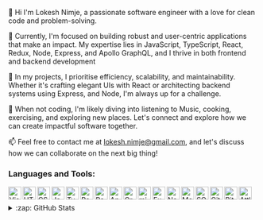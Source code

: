 👋 Hi I'm Lokesh Nimje, a passionate software engineer with a love for clean code and problem-solving.

💼 Currently, I'm focused on building robust and user-centric applications that make an impact. My expertise lies in JavaScript, TypeScript,     React, Redux, Node, Express, and Apollo GraphQL, and I thrive in both frontend and backend development

🚀 In my projects, I prioritise efficiency, scalability, and maintainability. Whether it's crafting elegant UIs with React or architecting backend   systems using Express, and Node, I'm always up for a challenge.

🔧 When not coding, I'm likely diving into listening to Music, cooking, exercising, and exploring new places. Let's connect and explore how     we can create impactful software together.

📫 Feel free to contact me at lokesh.nimje@gmail.com, and let's discuss how we can collaborate on the next big thing!

### Languages and Tools:

<img align="left" alt="Visual Studio Code" width="26px" src="https://upload.wikimedia.org/wikipedia/commons/thumb/9/9a/Visual_Studio_Code_1.35_icon.svg/2048px-Visual_Studio_Code_1.35_icon.svg.png" />
<img align="left" alt="HTML5" width="26px" src="https://img.freepik.com/free-icon/html_318-788932.jpg?size=626&ext=jpg" />
<img align="left" alt="CSS3" width="26px" src="https://cdn-icons-png.flaticon.com/512/919/919826.png?w=996&t=st=1691904849~exp=1691905449~hmac=086371dc25155974d89f339eb9bccb7ce1008d24ca17175a8df79eed10bdae83" />
<img align="left" alt="JavaScript" width="26px" src="https://w1.pngwing.com/pngs/136/126/png-transparent-javascript-logo-angularjs-nodejs-computer-programming-web-development-computer-software-jquery-yellow.png" />
<img align="left" alt="Typescript" width="26px" src="https://cdn-icons-png.flaticon.com/512/919/919832.png?w=996&t=st=1691905229~exp=1691905829~hmac=82d17acaeef61b4c7ebd0e04fe6e96601ad90b2e3f26373ee8315ef452052408" />

<img align="left" alt="React" width="26px" src="https://cdn-icons-png.flaticon.com/512/1126/1126012.png?w=996&t=st=1691904983~exp=1691905583~hmac=df5a888d2be183be0156c5dc7be06130c453631099b7668e519adee95ab1beb1" />

<img align="left" alt="Redux" width="26px" src="https://img.stackshare.io/service/7374/react-redux.png" />
<img align="left" alt="Antd" width="26px" src="https://seeklogo.com/images/A/ant-design-logo-EAB6B3D5D9-seeklogo.com.png" />
<img align="left" alt="GraphQl" width="26px" src="https://cdnlogo.com/logos/a/17/apollo-graphql-compact.svg" />
<img align="left" alt="microServices" width="26px" src="https://t4.ftcdn.net/jpg/03/85/29/69/360_F_385296927_b9V4skbl94TzxL8AiVAMGdpp9hFeZat0.jpg" />
<img align="left" alt="ExpressJs" width="26px" src="https://encrypted-tbn0.gstatic.com/images?q=tbn:ANd9GcTGPD7Hn7s50FOjKcG4oyL2CLYTYnIG4LOIhIiIpcYG_kf6kDVqsjQP-YSGDuXhInDczcI&usqp=CAU" />

<img align="left" alt="Node.js" width="26px" src="https://cdn-icons-png.flaticon.com/512/919/919825.png?w=996&t=st=1691905140~exp=1691905740~hmac=f4a8ab94b51f743dcd98692844d7065e87608de79289a8bea91c2fc9feea835d" />
<img align="left" alt="MongoDB" width="26px" src="https://cdn4.iconfinder.com/data/icons/logos-brands-5/24/mongodb-256.png" />
<img align="left" alt="SQL" width="26px" src="https://i0.wp.com/learn.onemonth.com/wp-content/uploads/2019/07/image2-1.png?fit=600%2C315&ssl=1" />
<img align="left" alt="GitHub" width="26px" src="https://as2.ftcdn.net/v2/jpg/03/85/94/11/1000_F_385941143_1BqvbgfMom7UGFvhdYWVr1pHYdDPyBPp.jpg" />
<img align="left" alt="BitBucket" width="26px" src="https://slack-files2.s3-us-west-2.amazonaws.com/avatars/2018-03-21/334235045829_1d1db85d6877560365df_512.png" />
<img align="left" alt="Attlassian" width="26px" src="https://encrypted-tbn0.gstatic.com/images?q=tbn:ANd9GcStKsAzRyWrZRpgHLhLhOsZvblgH1aIImHNk3IJFQb3-aqX_rrVYn_BSFVaNx15oLSr-Es&usqp=CAU" />
<br />
<br />
<details>
<summary>:zap: GitHub Stats</summary>

  <img align="left" alt="codeSTACKr's GitHub Stats" src="https://github-readme-stats-codestackr.vercel.app/api?username=lokeshnimje&show_icons=true&hide_border=true&count_private=true&theme=radical" />

</details>
